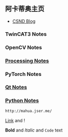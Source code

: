 ## 阿卡蒂奥主页


*  [CSND Blog](https://blog.csdn.net/akadiao)




### TwinCAT3 Notes

### OpenCV Notes

### [Processing Notes](https://github.com/akadiao/akadiao.github.com/blob/main/ProcessingNotes.md)

### PyTorch Notes


### [Qt Notes](https://github.com/akadiao/akadiao.github.com/blob/main/QtNotes.md)

### [Python Notes](https://github.com/akadiao/akadiao.github.com/blob/main/pythonFile.md)


```markdown
http://mahua.jser.me/
```
[Link](url) and !


**Bold** and _Italic_ and `Code` text


